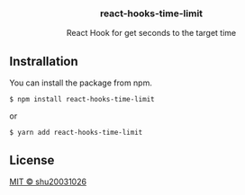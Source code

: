 <h3 align="center">
  react-hooks-time-limit
</h3>


<p align="center">
React Hook for get seconds to the target time
</p>

## Instrallation
You can install the package from npm.

```
$ npm install react-hooks-time-limit
```

or

```
$ yarn add react-hooks-time-limit
```

## License
[MIT © shu20031026](./LICENSE)
